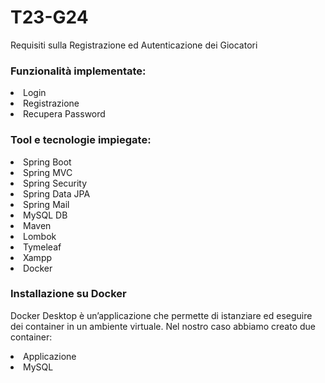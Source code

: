 # T23-G24
Requisiti sulla Registrazione ed Autenticazione dei Giocatori


<h3> Funzionalità implementate: </h3>
<lu>
  <li> Login </li>
  <li> Registrazione </li>
  <li> Recupera Password </li>
</lu>

<h3> Tool e tecnologie impiegate: </h3>
<lu>
  <li> Spring Boot </li>
  <li> Spring MVC </li>
  <li> Spring Security </li>
  <li> Spring Data JPA </li>
  <li> Spring Mail </li>
  <li> MySQL DB </li>
  <li> Maven </li>
  <li> Lombok </li>
  <li> Tymeleaf </li>
  <li> Xampp </li>
  <li> Docker </li>
</lu>

<h3> Installazione su Docker </h3>

<p> Docker Desktop è un’applicazione che permette di istanziare ed eseguire dei container in un ambiente virtuale.
Nel nostro caso abbiamo creato due container: 
<lu>
  <li> Applicazione </li>
  <li> MySQL </li>
</lu>
</p>

